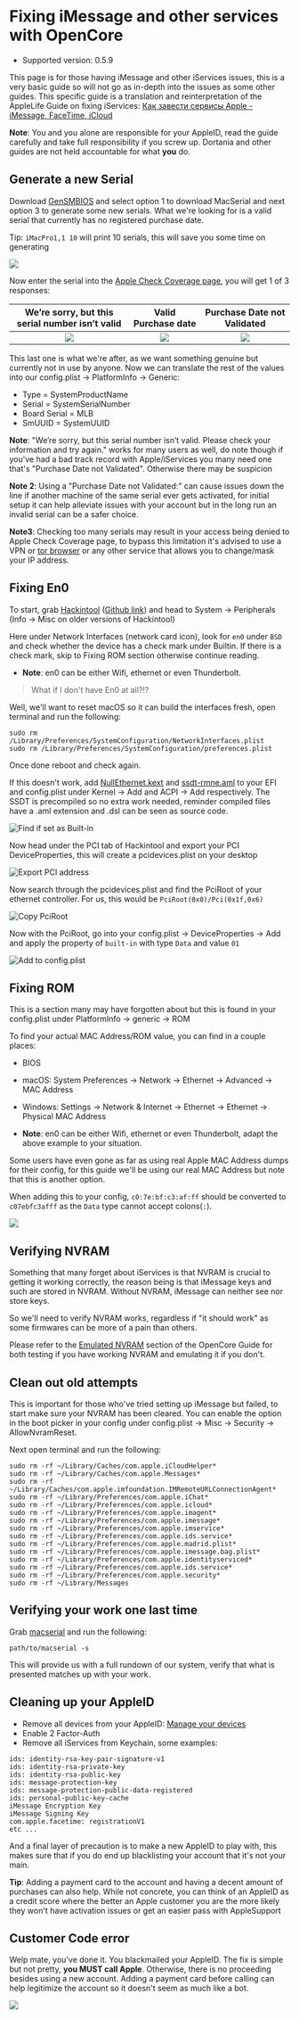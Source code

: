 # Fixing iMessage and other services with OpenCore

* Supported version: 0.5.9

<extoc></extoc>

This page is for those having iMessage and other iServices issues, this is a very basic guide so will not go as in-depth into the issues as some other guides. This specific guide is a translation and reinterpretation of the AppleLife Guide on fixing iServices: [Как завести сервисы Apple - iMessage, FaceTime, iCloud](https://applelife.ru/posts/727913)

**Note**: You and you alone are responsible for your AppleID, read the guide carefully and take full responsibility if you screw up. Dortania and other guides are not held accountable for what **you** do.

## Generate a new Serial

Download [GenSMBIOS](https://github.com/corpnewt/GenSMBIOS) and select option 1 to download MacSerial and next option 3 to generate some new serials. What we're looking for is a valid serial that currently has no registered purchase date.

Tip: `iMacPro1,1 10` will print 10 serials, this will save you some time on generating

![](../images/post-install/iservices-md/serial-list.png)

Now enter the serial into the [Apple Check Coverage page](https://checkcoverage.apple.com/), you will get 1 of 3 responses:

We’re sorry, but this serial number isn’t valid |  Valid Purchase date | Purchase Date not Validated
:-------------------------:|:-------------------------:|:-------------------------:
![](../images/post-install/iservices-md/not-valid.png) | ![](../images/post-install/iservices-md/valid.png) |  ![](../images/post-install/iservices-md/no-purchase.png)

This last one is what we're after, as we want something genuine but currently not in use by anyone. Now we can translate the rest of the values into our config.plist -> PlatformInfo -> Generic:

* Type = SystemProductName
* Serial = SystemSerialNumber
* Board Serial = MLB
* SmUUID = SystemUUID

**Note**:  "We’re sorry, but this serial number isn’t valid. Please check your information and try again." works for many users as well, do note though if you've had a bad track record with Apple/iServices you many need one that's "Purchase Date not Validated". Otherwise there may be suspicion

**Note 2**: Using a "Purchase Date not Validated:" can cause issues down the line if another machine of the same serial ever gets activated, for initial setup it can help alleviate issues with your account but in the long run an invalid serial can be a safer choice.

**Note3**: Checking too many serials may result in your access being denied to Apple Check Coverage page, to bypass this limitation it's advised to use a VPN or [tor browser](https://www.torproject.org/download/) or any other service that allows you to change/mask your IP address.

## Fixing En0

To start, grab [Hackintool](https://www.tonymacx86.com/threads/release-hackintool-v3-x-x.254559/) ([Github link](https://github.com/headkaze/Hackintool)) and head to System -> Peripherals (Info -> Misc on older versions of Hackintool)

Here under Network Interfaces (network card icon), look for `en0` under `BSD` and check whether the device has a check mark under Builtin. If there is a check mark, skip to Fixing ROM section otherwise continue reading.

* **Note**: en0 can be either Wifi, ethernet or even Thunderbolt.

> What if I don't have En0 at all?!?

Well, we'll want to reset macOS so it can build the interfaces fresh, open terminal and run the following:

```text
sudo rm /Library/Preferences/SystemConfiguration/NetworkInterfaces.plist
sudo rm /Library/Preferences/SystemConfiguration/preferences.plist
```

Once done reboot and check again.

If this doesn't work, add [NullEthernet.kext](https://bitbucket.org/RehabMan/os-x-null-ethernet/downloads/) and [ssdt-rmne.aml](https://github.com/RehabMan/OS-X-Null-Ethernet/blob/master/ssdt-rmne.aml) to your EFI and config.plist under Kernel -> Add and ACPI -> Add respectively. The SSDT is precompiled so no extra work needed, reminder compiled files have a .aml extension and .dsl can be seen as source code.

![Find if set as Built-in](../images/post-install/iservices-md/en0-built-in-info.png)

Now head under the PCI tab of Hackintool and export your PCI DeviceProperties, this will create a pcidevices.plist on your desktop

![Export PCI address](../images/post-install/iservices-md/hackintool-export.png)

Now search through the pcidevices.plist and find the PciRoot of your ethernet controller. For us, this would be `PciRoot(0x0)/Pci(0x1f,0x6)`

![Copy PciRoot](../images/post-install/iservices-md/find-en0.png)

Now with the PciRoot, go into your config.plist -> DeviceProperties -> Add and apply the property of `built-in` with type `Data` and value `01`

![Add to config.plist](../images/post-install/iservices-md/config-built-in.png)

## Fixing ROM

This is a section many may have forgotten about but this is found in your config.plist under PlatformInfo -> generic -> ROM

To find your actual MAC Address/ROM value, you can find in a couple places:

* BIOS
* macOS: System Preferences -> Network -> Ethernet -> Advanced -> MAC Address
* Windows: Settings -> Network & Internet -> Ethernet -> Ethernet -> Physical MAC Address

* **Note**: en0 can be either Wifi, ethernet or even Thunderbolt, adapt the above example to your situation.

Some users have even gone as far as using real Apple MAC Address dumps for their config, for this guide we'll be using our real MAC Address but note that this is another option.

When adding this to your config, `c0:7e:bf:c3:af:ff` should be converted to `c07ebfc3afff` as the `Data` type cannot accept colons(`:`).

![](../images/post-install/iservices-md/config-rom.png)

## Verifying NVRAM

Something that many forget about iServices is that NVRAM is crucial to getting it working correctly, the reason being is that iMessage keys and such are stored in NVRAM. Without NVRAM, iMessage can neither see nor store keys.

So we'll need to verify NVRAM works, regardless if "it should work" as some firmwares can be more of a pain than others.

Please refer to the [Emulated NVRAM](https://dortania.github.io/OpenCore-Post-Install/misc/nvram.html) section of the OpenCore Guide for both testing if you have working NVRAM and emulating it if you don't.

## Clean out old attempts

This is important for those who've tried setting up iMessage but failed, to start make sure your NVRAM has been cleared. You can enable the option in the boot picker in your config under config.plist -> Misc -> Security -> AllowNvramReset.

Next open terminal and run the following:

```text
sudo rm -rf ~/Library/Caches/com.apple.iCloudHelper*
sudo rm -rf ~/Library/Caches/com.apple.Messages*
sudo rm -rf ~/Library/Caches/com.apple.imfoundation.IMRemoteURLConnectionAgent*
sudo rm -rf ~/Library/Preferences/com.apple.iChat*
sudo rm -rf ~/Library/Preferences/com.apple.icloud*
sudo rm -rf ~/Library/Preferences/com.apple.imagent*
sudo rm -rf ~/Library/Preferences/com.apple.imessage*
sudo rm -rf ~/Library/Preferences/com.apple.imservice*
sudo rm -rf ~/Library/Preferences/com.apple.ids.service*
sudo rm -rf ~/Library/Preferences/com.apple.madrid.plist*
sudo rm -rf ~/Library/Preferences/com.apple.imessage.bag.plist*
sudo rm -rf ~/Library/Preferences/com.apple.identityserviced*
sudo rm -rf ~/Library/Preferences/com.apple.ids.service*
sudo rm -rf ~/Library/Preferences/com.apple.security*
sudo rm -rf ~/Library/Messages
```

## Verifying your work one last time

Grab [macserial](https://github.com/acidanthera/MacInfoPkg/releases) and run the following:

```text
path/to/macserial -s
```

This will provide us with a full rundown of our system, verify that what is presented matches up with your work.

## Cleaning up your AppleID

* Remove all devices from your AppleID: [Manage your devices](https://appleid.apple.com/account/manage)
* Enable 2 Factor-Auth
* Remove all iServices from Keychain, some examples:

```text
ids: identity-rsa-key-pair-signature-v1
ids: identity-rsa-private-key
ids: identity-rsa-public-key
ids: message-protection-key
ids: message-protection-public-data-registered
ids: personal-public-key-cache
iMessage Encryption Key
iMessage Signing Key
com.apple.facetime: registrationV1
etc ...
```

And a final layer of precaution is to make a new AppleID to play with, this makes sure that if you do end up blacklisting your account that it's not your main.

**Tip**:  Adding a payment card to the account and having a decent amount of purchases can also help. While not concrete, you can think of an AppleID as a credit score where the better an Apple customer you are the more likely they won't have activation issues or get an easier pass with AppleSupport

## Customer Code error

Welp mate, you've done it. You blackmailed your AppleID. The fix is simple but not pretty, **you MUST call Apple**. Otherwise, there is no proceeding besides using a new account. Adding a payment card before calling can help legitimize the account so it doesn't seem as much like a bot.

![](../images/post-install/iservices-md/blacklist.png)
